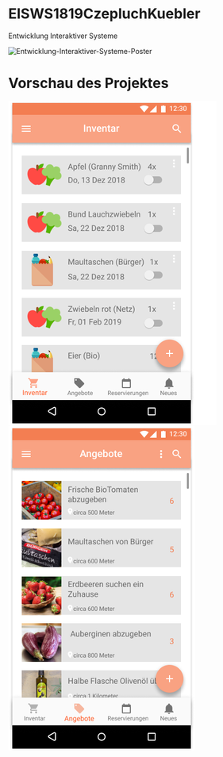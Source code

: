 # EISWS1819CzepluchKuebler
Entwicklung Interaktiver Systeme

![Entwicklung-Interaktiver-Systeme-Poster](./Poster/CzepluchKuebler_PosterEISWS1819.jpg)

# Vorschau des Projektes

![Lebensmittel-Inventar](./MS2/Artefakte/Detailed%20UI/Inventar.png) 
![Lebensmittel-Angebote](./MS2/Artefakte/Detailed%20UI/Angebote.png) 


